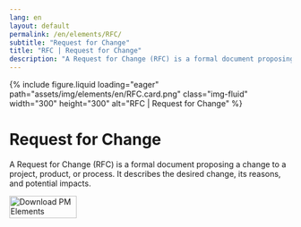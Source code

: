 ```yaml
---
lang: en
layout: default
permalink: /en/elements/RFC/
subtitle: "Request for Change"
title: "RFC | Request for Change"
description: "A Request for Change (RFC) is a formal document proposing a change to a project, product, or process. It describes the desired change, its reasons, and potential impacts."
---
```


{% include figure.liquid loading="eager" path="assets/img/elements/en/RFC.card.png" class="img-fluid" width="300" height="300" alt="RFC | Request for Change" %}

# Request for Change

A Request for Change (RFC) is a formal document proposing a change to a project, product, or process. It describes the desired change, its reasons, and potential impacts.

<a href="https://apps.apple.com/app/apple-store/id6738084498?pt=127441684&ct=website&mt=8">
  <img src="{{ "assets/img/en/appstore.png" | relative_url }}" width="120" height="40" alt="Download PM Elements">
</a>
